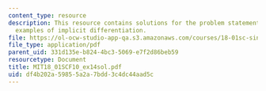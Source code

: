 ```yaml
---
content_type: resource
description: This resource contains solutions for the problem statements related to
  examples of implicit differentiation.
file: https://ol-ocw-studio-app-qa.s3.amazonaws.com/courses/18-01sc-single-variable-calculus-fall-2010/df4b202a59855a2a7bdd3c4dc44aad5c_MIT18_01SCF10_ex14sol.pdf
file_type: application/pdf
parent_uid: 331d135e-b824-4bc3-5069-e7f2d86beb59
resourcetype: Document
title: MIT18_01SCF10_ex14sol.pdf
uid: df4b202a-5985-5a2a-7bdd-3c4dc44aad5c
---
```

